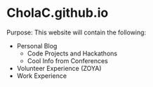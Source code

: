 # CholaC.github.io

Purpose: This website will contain the following:
   - Personal Blog
	 - Code Projects and Hackathons
	 - Cool Info from Conferences
   - Volunteer Experience (ZOYA)
   - Work Experience
